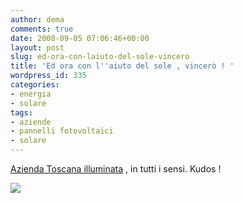```yaml
---
author: dema
comments: true
date: 2008-09-05 07:06:46+00:00
layout: post
slug: ed-ora-con-laiuto-del-sole-vincero
title: 'Ed ora con l''aiuto del sole , vincerò ! '
wordpress_id: 335
categories:
- energia
- solare
tags:
- aziende
- pannelli fotovoltaici
- solare
---
```


[Azienda Toscana illuminata](http://www.sottoli.it/) , in tutti i sensi. Kudos !

[![](http://dema.tv/wp-content/uploads/2008/09/neri1.jpg)](http://dema.tv/wp-content/uploads/2008/09/neri1.jpg)
